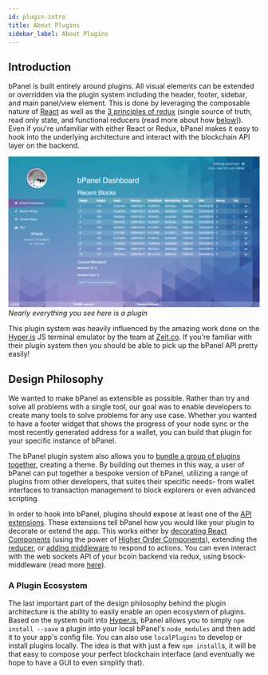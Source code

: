 ```yaml
---
id: plugin-intro
title: About Plugins
sidebar_label: About Plugins
---
```


## Introduction
bPanel is built entirely around plugins. All visual elements can be extended or overridden via
the plugin system including the header, footer, sidebar, and main panel/view element. This is
done by leveraging the composable nature of [React](https://reactjs.org) as well as the
[3 principles of redux](https://redux.js.org/introduction/three-principles) (single source of
truth, read only state, and functional reducers (read more about how [below](#design-philosophy))).
Even if you're unfamiliar with either React or Redux, bPanel makes it easy to hook into the underlying
architecture and interact with the blockchain API layer on the backend.

![plugins everywhere](/img/plugin-preview-light.png "plugins everywhere")*Nearly everything you see
here is a plugin*

This plugin system was heavily influenced by the amazing work done on the [Hyper.is](https://hyper.is)
JS terminal emulator by the team at [Zeit.co](https://zeit.co). If you're familiar with their plugin
system then you should be able to pick up the bPanel API pretty easily!


## Design Philosophy
We wanted to make bPanel as extensible as possible. Rather than try and solve all problems with a
single tool, our goal was to enable developers to create many tools to solve problems for any use case.
Whether you wanted to have a footer widget that shows the progress of your node sync or the most recently
generated address for a wallet, you can build that plugin for your specific instance of bPanel.

The bPanel plugin system also allows you to [bundle a group of plugins together](/docs/api-bundling-plugins.html),
creating a theme. By building out themes in this way, a user of bPanel can put together a
bespoke version of bPanel, utilizing a range of plugins from other developers, that
suites their specific needs- from wallet interfaces to transaction management to
block explorers or even advanced scripting.

In order to hook into bPanel, plugins should expose at least one of the
[API extensions](/docs/plugin-started.html#the-plugin-api). These extensions tell bPanel how
you would like your plugin to decorate or extend the app. This works either by [decorating React Components](/docs/api-decorate.html)
(using the power of [Higher Order Components](https://medium.com/@franleplant/react-higher-order-components-in-depth-cf9032ee6c3e)),
extending the [reducer](/docs/api-reducers.html), or [adding middleware](/docs/api-middleware.html)
to respond to actions. You can even interact with the web sockets API of your bcoin backend
via redux, using bsock-middleware (read more [here](/docs/api-sockets.html)).

### A Plugin Ecosystem
The last important part of the design philosophy behind the plugin architecture is the ability to
easily enable an open ecosystem of plugins. Based on the system built into [Hyper.is](https://hyper.is),
bPanel allows you to simply `npm install --save` a plugin into your local bPanel's `node_modules` and
then add it to your app's config file. You can also use `localPlugins` to develop or install plugins
locally. The idea is that with just a few `npm install`s, it will be that easy to compose your
perfect blockchain interface (and eventually we hope to have a GUI to even simplify that).